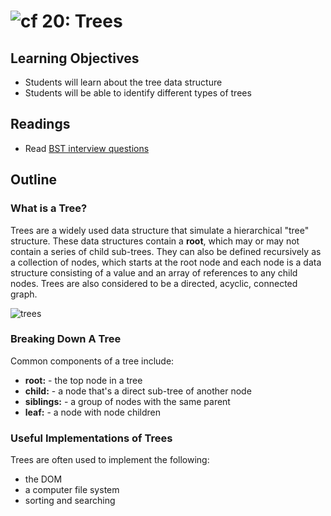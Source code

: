 ![cf](http://i.imgur.com/7v5ASc8.png) 20: Trees
===

## Learning Objectives
* Students will learn about the tree data structure
* Students will be able to identify different types of trees

## Readings
* Read [BST interview questions](https://khan4019.github.io/front-end-Interview-Questions/bst.html)

## Outline

### What is a Tree?
Trees are a widely used data structure that simulate a hierarchical "tree" structure. These data structures contain a **root**, which may or may not contain a series of child sub-trees. They can also be defined recursively as a collection of nodes, which starts at the root node and each node is a data structure consisting of a value and an array of references to any child nodes. Trees are also considered to be a directed, acyclic, connected graph.

![trees](https://s3-us-west-2.amazonaws.com/s.cdpn.io/154088/Screen%20Shot%202017-03-30%20at%204.47.30%20PM.png)

### Breaking Down A Tree
Common components of a tree include:
* **root:** - the top node in a tree
* **child:** - a node that's a direct sub-tree of another node
* **siblings:** - a group of nodes with the same parent
* **leaf:** - a node with node children

### Useful Implementations of Trees
Trees are often used to implement the following:
* the DOM
* a computer file system
* sorting and searching
